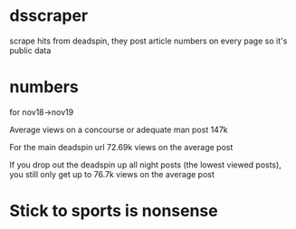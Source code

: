 # dsscraper
scrape hits from deadspin, they post article numbers on every page so it's public data

# numbers
for nov18->nov19

Average views on a concourse or adequate man post 147k

For the main deadspin url 72.69k views on the average post

If you drop out the deadspin up all night posts (the lowest viewed posts), you still only get up to 76.7k views on the average post


# Stick to sports is nonsense
